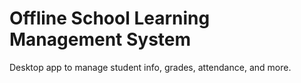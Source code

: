 # Offline School Learning Management System

Desktop app to manage student info, grades, attendance, and more.